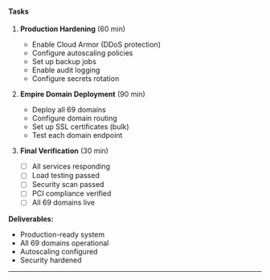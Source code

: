 #### Tasks

1. **Production Hardening** (60 min)
   - Enable Cloud Armor (DDoS protection)
   - Configure autoscaling policies
   - Set up backup jobs
   - Enable audit logging
   - Configure secrets rotation

2. **Empire Domain Deployment** (90 min)
   - Deploy all 69 domains
   - Configure domain routing
   - Set up SSL certificates (bulk)
   - Test each domain endpoint

3. **Final Verification** (30 min)
   - [ ] All services responding
   - [ ] Load testing passed
   - [ ] Security scan passed
   - [ ] PCI compliance verified
   - [ ] All 69 domains live

**Deliverables:**

- Production-ready system
- All 69 domains operational
- Autoscaling configured
- Security hardened

---
